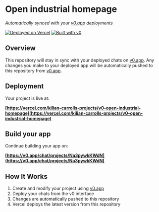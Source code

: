 # Open industrial homepage

*Automatically synced with your [v0.app](https://v0.app) deployments*

[![Deployed on Vercel](https://img.shields.io/badge/Deployed%20on-Vercel-black?style=for-the-badge&logo=vercel)](https://vercel.com/kilian-carrolls-projects/v0-open-industrial-homepage)
[![Built with v0](https://img.shields.io/badge/Built%20with-v0.app-black?style=for-the-badge)](https://v0.app/chat/projects/Na3pywkKWdN)

## Overview

This repository will stay in sync with your deployed chats on [v0.app](https://v0.app).
Any changes you make to your deployed app will be automatically pushed to this repository from [v0.app](https://v0.app).

## Deployment

Your project is live at:

**[https://vercel.com/kilian-carrolls-projects/v0-open-industrial-homepage](https://vercel.com/kilian-carrolls-projects/v0-open-industrial-homepage)**

## Build your app

Continue building your app on:

**[https://v0.app/chat/projects/Na3pywkKWdN](https://v0.app/chat/projects/Na3pywkKWdN)**

## How It Works

1. Create and modify your project using [v0.app](https://v0.app)
2. Deploy your chats from the v0 interface
3. Changes are automatically pushed to this repository
4. Vercel deploys the latest version from this repository